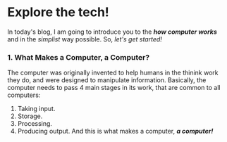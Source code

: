 # Explore the tech!
In today's blog, I am going to introduce you to the ***how computer works*** and  in the _simplist_ way possible. So, _let's get started!_

### 1. What Makes a Computer, a Computer?
The computer was originally invented to help humans in the thinink work they do, and were designed to manipulate information.
Basically, the computer needs to pass 4 main stages in its work, that are common to all computers:
1. Taking input.
2. Storage.
3. Processing.
4. Producing output.
And this is what makes a computer, ***a computer!***

